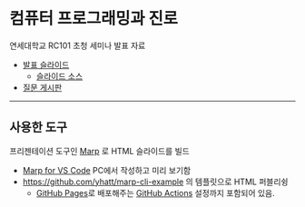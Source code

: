 # 컴퓨터 프로그래밍과 진로
연세대학교 RC101 초청 세미나 발표 자료

- [발표 슬라이드](https://benelog.github.io/yonsei-stats-rc101)
  - [슬라이드 소스](PITCHME.md)
- [질문 게시판](https://github.com/benelog/yonsei-stats-rc101/issues)

---------

## 사용한 도구
프리젠테이션 도구인 [Marp](https://marp.app) 로 HTML 슬라이드를 빌드

- [Marp for VS Code](https://marketplace.visualstudio.com/items?itemName=marp-team.marp-vscode) PC에서 작성하고 미리 보기함
- https://github.com/yhatt/marp-cli-example 의 템플릿으로 HTML 퍼블리슁
    - [GitHub Pages](https://pages.github.com/)로 배포해주는 [GitHub Actions](https://github.com/features/actions) 설정까지 포함되어 있음.
